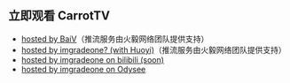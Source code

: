 ## 立即观看 CarrotTV

- [hosted by BaiV](/live-hy.html)（推流服务由火毅网络团队提供支持）
- [hosted by imgradeone? (with Huoyi)](https://player.live.huoyinetwork.cn/?id=carrottv-imgradeone&node=data)（推流服务由火毅网络团队提供支持）
- [hosted by imgradeone on bilibili (soon)](https://live.bilibili.com/4621100)
- [hosted by imgradeone on Odysee](https://odysee.com/@imgradeone:c)
